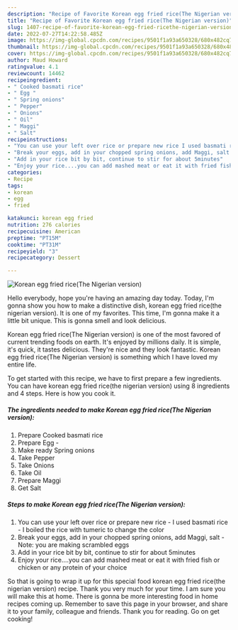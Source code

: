 ```yaml
---
description: "Recipe of Favorite Korean egg fried rice(The Nigerian version)"
title: "Recipe of Favorite Korean egg fried rice(The Nigerian version)"
slug: 1407-recipe-of-favorite-korean-egg-fried-ricethe-nigerian-version
date: 2022-07-27T14:22:58.485Z
image: https://img-global.cpcdn.com/recipes/9501f1a93a650328/680x482cq70/korean-egg-fried-ricethe-nigerian-version-recipe-main-photo.jpg
thumbnail: https://img-global.cpcdn.com/recipes/9501f1a93a650328/680x482cq70/korean-egg-fried-ricethe-nigerian-version-recipe-main-photo.jpg
cover: https://img-global.cpcdn.com/recipes/9501f1a93a650328/680x482cq70/korean-egg-fried-ricethe-nigerian-version-recipe-main-photo.jpg
author: Maud Howard
ratingvalue: 4.1
reviewcount: 14462
recipeingredient:
- " Cooked basmati rice"
- " Egg "
- " Spring onions"
- " Pepper"
- " Onions"
- " Oil"
- " Maggi"
- " Salt"
recipeinstructions:
- "You can use your left over rice or prepare new rice I used basmati rice  I boiled the rice with tumeric to change the color"
- "Break your eggs, add in your chopped spring onions, add Maggi, salt  Note: you are making scrambled eggs"
- "Add in your rice bit by bit, continue to stir for about 5minutes"
- "Enjoy your rice....you can add mashed meat or eat it with fried fish or chicken or any protein of your choice"
categories:
- Recipe
tags:
- korean
- egg
- fried

katakunci: korean egg fried 
nutrition: 276 calories
recipecuisine: American
preptime: "PT15M"
cooktime: "PT31M"
recipeyield: "3"
recipecategory: Dessert

---
```



![Korean egg fried rice(The Nigerian version)](https://img-global.cpcdn.com/recipes/9501f1a93a650328/680x482cq70/korean-egg-fried-ricethe-nigerian-version-recipe-main-photo.jpg)

Hello everybody, hope you're having an amazing day today. Today, I'm gonna show you how to make a distinctive dish, korean egg fried rice(the nigerian version). It is one of my favorites. This time, I'm gonna make it a little bit unique. This is gonna smell and look delicious.

Korean egg fried rice(The Nigerian version) is one of the most favored of current trending foods on earth. It's enjoyed by millions daily. It is simple, it's quick, it tastes delicious. They're nice and they look fantastic. Korean egg fried rice(The Nigerian version) is something which I have loved my entire life.




To get started with this recipe, we have to first prepare a few ingredients. You can have korean egg fried rice(the nigerian version) using 8 ingredients and 4 steps. Here is how you cook it.

<!--inarticleads1-->

##### The ingredients needed to make Korean egg fried rice(The Nigerian version):

1. Prepare  Cooked basmati rice
1. Prepare  Egg -
1. Make ready  Spring onions
1. Take  Pepper
1. Take  Onions
1. Take  Oil
1. Prepare  Maggi
1. Get  Salt




<!--inarticleads2-->

##### Steps to make Korean egg fried rice(The Nigerian version):

1. You can use your left over rice or prepare new rice - I used basmati rice  - I boiled the rice with tumeric to change the color
1. Break your eggs, add in your chopped spring onions, add Maggi, salt  - Note: you are making scrambled eggs
1. Add in your rice bit by bit, continue to stir for about 5minutes
1. Enjoy your rice....you can add mashed meat or eat it with fried fish or chicken or any protein of your choice




So that is going to wrap it up for this special food korean egg fried rice(the nigerian version) recipe. Thank you very much for your time. I am sure you will make this at home. There is gonna be more interesting food in home recipes coming up. Remember to save this page in your browser, and share it to your family, colleague and friends. Thank you for reading. Go on get cooking!
